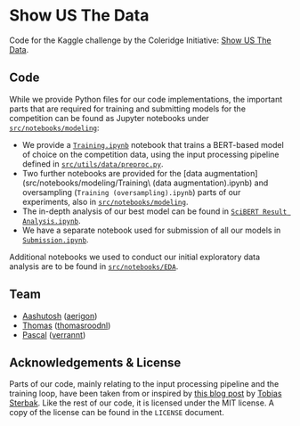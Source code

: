 # Show US The Data

Code for the Kaggle challenge by the Coleridge Initiative: [Show US The Data](https://www.kaggle.com/c/coleridgeinitiative-show-us-the-data).

## Code

While we provide Python files for our code implementations, the important parts that are required for training and submitting models for the competition can be found as Jupyter notebooks under [`src/notebooks/modeling`](src/notebooks/modeling):

- We provide a [`Training.ipynb`](src/notebooks/modeling/Training.ipynb) notebook that trains a BERT-based model of choice on the competition data, using the input processing pipeline defined in [`src/utils/data/preproc.py`](src/utils/data/preproc.py). 
- Two further notebooks are provided for the [data augmentation](src/notebooks/modeling/Training\ (data augmentation).ipynb) and oversampling (`Training (oversampling).ipynb`) parts of our experiments, also in [`src/notebooks/modeling`](src/notebooks/modeling).
- The in-depth analysis of our best model can be found in [`SciBERT Result Analysis.ipynb`](src/notebooks/modeling/SciBERT%20Result%20Analysis.ipynb).
- We have a separate notebook used for submission of all our models in [`Submission.ipynb`](src/notebooks/modeling/Submission.ipynb).

Additional notebooks we used to conduct our initial exploratory data analysis are to be found in [`src/notebooks/EDA`](src/notebooks/EDA).

## Team

- [Aashutosh](https://www.kaggle.com/aerigon) ([aerigon](https://github.com/aerigon/))
- [Thomas](https://www.kaggle.com/thomasrood) ([thomasroodnl](https://github.com/thomasroodnl))
- [Pascal](https://www.kaggle.com/pascalschroder) ([verrannt](https://github.com/verrannt))

## Acknowledgements & License

Parts of our code, mainly relating to the input processing pipeline and the training loop, have been taken from or inspired by [this blog post](https://www.depends-on-the-definition.com/named-entity-recognition-with-bert/) by [Tobias Sterbak](https://www.depends-on-the-definition.com/about/). Like the rest of our code, it is licensed under the MIT license. A copy of the license can be found in the `LICENSE` document. 
